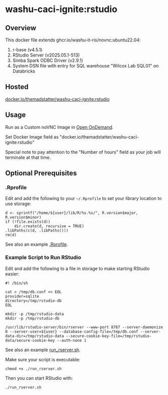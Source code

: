 # washu-caci-ignite:rstudio

## Overview

This docker file extends ghcr.io/washu-it-ris/novnc:ubuntu22.04:

1. r-base (v4.5.1)
2. RStudio Server (v2025.05.1-513)
3. Simba Spark ODBC Driver (v2.9.1)
4. System DSN file with entry for SQL warehouse "Wilcox Lab SQL01" on Databricks

## Hosted

[docker.io/themadstatter/washu-caci-ignite:rstudio](https://hub.docker.com/repository/docker/themadstatter/washu-caci-ignite/tags/rstudio)

## Usage

Run as a Custom noVNC Image in [Open OnDemand](https://ood.ris.wustl.edu/pun/sys/dashboard/batch_connect/sys/custom_novnc_image/session_contexts/new).

Set Docker Image field as "docker.io/themadstatter/washu-caci-ignite:rstudio"

Special note to pay attention to the "Number of hours" field as your job will terminate at that time.

## Optional Prerequisites

### .Rprofile

Edit and add the following to your `~/.Rprofile` to set your library location to use storage:

```
d <- sprintf("/home/${user}/lib/R/%s.%s/", R.version$major, R.version$minor)
if (!file.exists(d))
    dir.create(d, recursive = TRUE)
.libPaths(c(d, .libPaths()))
rm(d)
```

See also an example [.Rprofile](.Rprofile).

### Example Script to Run RStudio

Edit and add the following to a file in storage to make starting RStudio easier:

```
#! /bin/sh

cat > /tmp/db.conf << EOL
provider=sqlite
directory=/tmp/rstudio-db
EOL

mkdir -p /tmp/rstudio-data
mkdir -p /tmp/rstudio-db

/usr/lib/rstudio-server/bin/rserver --www-port 8787 --server-daemonize 0 --server-user=${user} --database-config-file=/tmp/db.conf --server-data-dir=/tmp/rstudio-data --secure-cookie-key-file=/tmp/rstudio-data/secure-cookie-key --auth-none 1
```

See also an example [run_rserver.sh](run_rserver.sh).

Make sure your script is executable:

```
chmod +x ./run_rserver.sh
```

Then you can start RStudio with:

```
./run_rserver.sh
```

